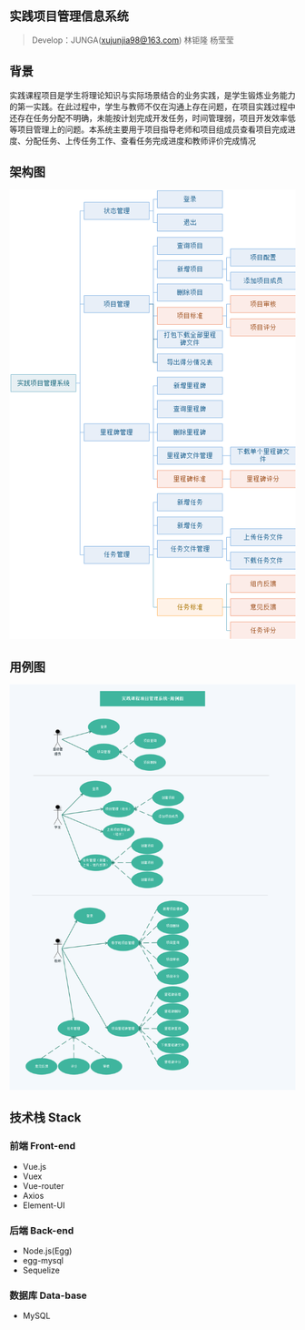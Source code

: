 ## 实践项目管理信息系统
>  Develop：JUNGA(xujunjia98@163.com) 林钜隆 杨莹莹

## 背景
实践课程项目是学生将理论知识与实际场景结合的业务实践，是学生锻炼业务能力的第一实践。在此过程中，学生与教师不仅在沟通上存在问题，在项目实践过程中还存在任务分配不明确，未能按计划完成开发任务，时间管理弱，项目开发效率低等项目管理上的问题。本系统主要用于项目指导老师和项目组成员查看项目完成进度、分配任务、上传任务工作、查看任务完成进度和教师评价完成情况


## 架构图

![架构图](./public/architecture_diagram.png)

## 用例图

![用例图](./public/Use_Case_Diagram.png)

## 技术栈 Stack

### 前端 Front-end
- Vue.js
- Vuex
- Vue-router
- Axios
- Element-UI

### 后端 Back-end
- Node.js(Egg)
- egg-mysql 
- Sequelize

### 数据库 Data-base
- MySQL
